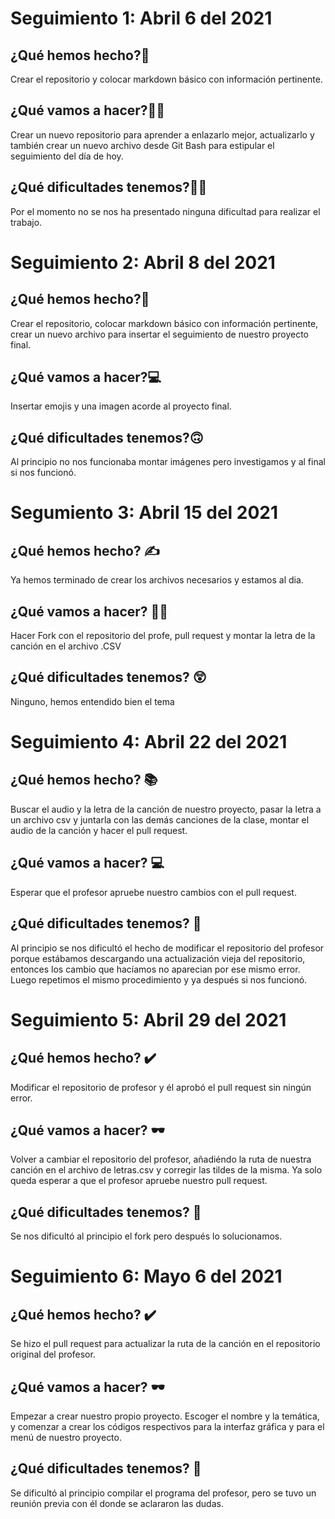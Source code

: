 # Seguimiento 1: Abril 6 del 2021
## ¿Qué hemos hecho?🧐
Crear el repositorio y colocar markdown básico con información pertinente.

## ¿Qué vamos a hacer?🧑‍💻
Crear un nuevo repositorio para aprender a enlazarlo mejor, actualizarlo y también crear un nuevo archivo desde Git Bash para estipular el seguimiento del día de hoy.

## ¿Qué dificultades tenemos?🙅‍♀️
Por el momento no se nos ha presentado ninguna dificultad para realizar el trabajo.

# Seguimiento 2: Abril 8 del 2021
## ¿Qué hemos hecho?🤔
Crear el repositorio, colocar markdown básico con información pertinente, crear un nuevo archivo para insertar el seguimiento de nuestro proyecto final.

## ¿Qué vamos a hacer?💻
Insertar emojis y una imagen acorde al proyecto final.

## ¿Qué dificultades tenemos?🙃
Al principio no nos funcionaba montar imágenes pero investigamos y al final si nos funcionó.

# Segumiento 3: Abril 15 del 2021
## ¿Qué hemos hecho? ✍️
Ya hemos terminado de crear los archivos necesarios y estamos al dia.

## ¿Qué vamos a hacer? 👷‍♂️
Hacer Fork con el repositorio del profe, pull request y montar la letra de la canción en el archivo .CSV

## ¿Qué dificultades tenemos? 😲
Ninguno, hemos entendido bien el tema

# Seguimiento 4: Abril 22 del 2021
## ¿Qué hemos hecho? 📚
Buscar el audio y la letra de la canción de nuestro proyecto, pasar la letra a un archivo csv y juntarla con las demás canciones de la clase, montar el audio de la canción y hacer el pull request.

## ¿Qué vamos a hacer? 💻
Esperar que el profesor apruebe nuestro cambios con el pull request.

## ¿Qué dificultades tenemos? 🤔
Al principio se nos dificultó el hecho de modificar el repositorio del profesor porque estábamos descargando una actualización vieja del repositorio, entonces los cambio que hacíamos no aparecian por ese mismo error. Luego repetimos el mismo procedimiento y ya después si nos funcionó.

# Seguimiento 5: Abril 29 del 2021
## ¿Qué hemos hecho? ✔️
Modificar el repositorio de profesor y él aprobó el pull request sin ningún error.

## ¿Qué vamos a hacer? 🕶️
Volver a cambiar el repositorio del profesor, añadiéndo la ruta de nuestra canción en el archivo de letras.csv y corregir las tildes de la misma. Ya solo queda esperar a que el profesor apruebe nuestro pull request.

## ¿Qué dificultades tenemos? 🤔
Se nos dificultó al principio el fork pero después lo solucionamos.

# Seguimiento 6: Mayo 6 del 2021
## ¿Qué hemos hecho? ✔️
Se hizo el pull request para actualizar la ruta de la canción en el repositorio original del profesor.

## ¿Qué vamos a hacer? 🕶️
Empezar a crear nuestro propio proyecto. Escoger el nombre y la temática, y comenzar a crear los códigos respectivos para la interfaz gráfica y para el menú de nuestro proyecto.
## ¿Qué dificultades tenemos? 🤔
Se dificultó al principio compilar el programa del profesor, pero se tuvo un reunión previa con él donde se aclararon las dudas.

